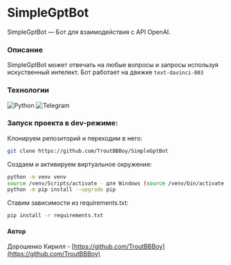 # SimpleGptBot
SimpleGptBot — Бот для взаимодействия с API OpenAI.

### Описание

SimpleGptBot может отвечать на любые вопросы
и запросы используя искуственный интелект.
Бот работает на движке ```text-davinci-003```

### Технологии
![Python](https://img.shields.io/badge/Python-3.9.8-%23254F72?style=for-the-badge&logo=python&logoColor=yellow&labelColor=254f72)
![Telegram](https://img.shields.io/badge/Telegram-2CA5E0?style=for-the-badge&logo=telegram&logoColor=white)

### Запуск проекта в dev-режиме:
Клонируем репозиторий и переходим в него:
```bash
git clone https://github.com/TroutBBBoy/SimpleGptBot
```

Создаем и активируем виртуальное окружение:
```bash
python -m venv venv
source /venv/Scripts/activate - для Windows (source /venv/bin/activate для Linux)
python -m pip install --upgrade pip
```

Ставим зависимости из requirements.txt:
```bash
pip install -r requirements.txt
```

#### Автор
Дорошенко Кирилл - [https://github.com/TroutBBBoy](https://github.com/TroutBBBoy)  